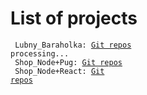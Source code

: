 # List of projects
<code> Lubny_Baraholka: [Git repos](https://github.com/Gavazadd/Project_Lubny_Baraholka) processing...</code><br>
<code> Shop_Node+Pug: [Git repos](https://github.com/Gavazadd/Project_shop)</code><br>
<code> Shop_Node+React: [Git repos](https://github.com/Gavazadd/Project_Shop_New)</code>
